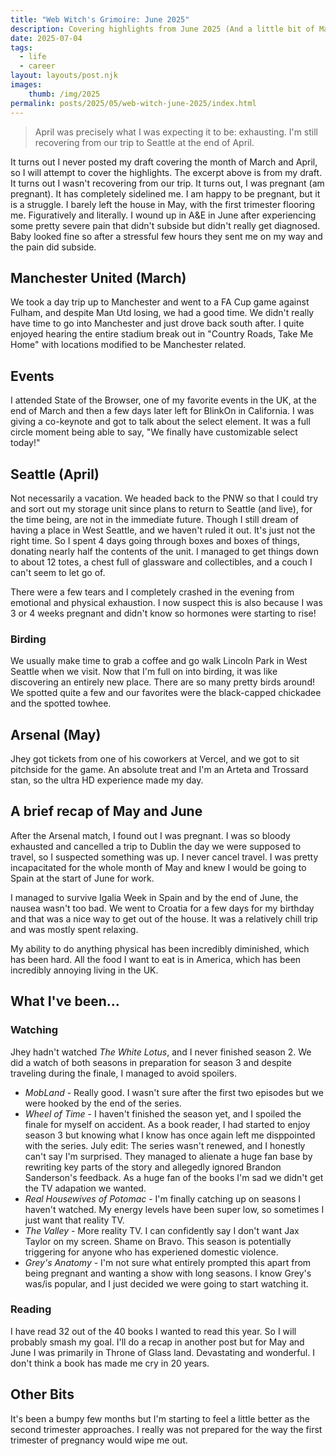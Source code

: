 ```yaml
---
title: "Web Witch's Grimoire: June 2025"
description: Covering highlights from June 2025 (And a little bit of May and April)
date: 2025-07-04
tags:
  - life
  - career
layout: layouts/post.njk
images:
    thumb: /img/2025
permalink: posts/2025/05/web-witch-june-2025/index.html
---
```


> April was precisely what I was expecting it to be: exhausting. I'm still recovering from our trip to Seattle at the end of April. 

It turns out I never posted my draft covering the month of March and April, so I will attempt to cover the highlights. The excerpt above is from my draft. It turns out I wasn't recovering from our trip. It turns out, I was pregnant (am pregnant). It has completely sidelined me. I am happy to be pregnant, but it is a struggle. I barely left the house in May, with the first trimester flooring me. Figuratively and literally. I wound up in A&E in June after experiencing some pretty severe pain that didn't subside but didn't really get diagnosed. Baby looked fine so after a stressful few hours they sent me on my way and the pain did subside. 


## Manchester United (March)
We took a day trip up to Manchester and went to a FA Cup game against Fulham, and despite Man Utd losing, we had a good time. We didn't really have time to go into Manchester and just drove back south after. I quite enjoyed hearing the entire stadium break out in "Country Roads, Take Me Home" with locations modified to be Manchester related. 


## Events
I attended State of the Browser, one of my favorite events in the UK, at the end of March and then a few days later left for BlinkOn in California. I was giving a co-keynote and got to talk about the select element. It was a full circle moment being able to say, "We finally have customizable select today!" 

## Seattle (April)
Not necessarily a vacation. We headed back to the PNW so that I could try and sort out my storage unit since plans to return to Seattle (and live), for the time being, are not in the immediate future. Though I still dream of having a place in West Seattle, and we haven't ruled it out. It's just not the right time. So I spent 4 days going through boxes and boxes of things, donating nearly half the contents of the unit. I managed to get things down to about 12 totes, a chest full of glassware and collectibles, and a couch I can't seem to let go of.

There were a few tears and I completely crashed in the evening from emotional and physical exhaustion. I now suspect this is also because I was 3 or 4 weeks pregnant and didn't know so hormones were starting to rise!

### Birding

We usually make time to grab a coffee and go walk Lincoln Park in West Seattle when we visit. Now that I'm full on into birding, it was like discovering an entirely new place. There are so many pretty birds around! We spotted quite a few and our favorites were the black-capped chickadee and the spotted towhee. 

## Arsenal (May)
Jhey got tickets from one of his coworkers at Vercel, and we got to sit pitchside for the game. An absolute treat and I'm an Arteta and Trossard stan, so the ultra HD experience made my day. 

## A brief recap of May and June
After the Arsenal match, I found out I was pregnant. I was so bloody exhausted and cancelled a trip to Dublin the day we were supposed to travel, so I suspected something was up. I never cancel travel. I was pretty incapacitated for the whole month of May and knew I would be going to Spain at the start of June for work. 

I managed to survive Igalia Week in Spain and by the end of June, the nausea wasn't too bad. We went to Croatia for a few days for my birthday and that was a nice way to get out of the house. It was a relatively chill trip and was mostly spent relaxing. 

My ability to do anything physical has been incredibly diminished, which has been hard. All the food I want to eat is in America, which has been incredibly annoying living in the UK. 

## What I've been... 
### Watching

Jhey hadn't watched _The White Lotus_, and I never finished season 2. We did a watch of both seasons in preparation for season 3 and despite traveling during the finale, I managed to avoid spoilers. 

- _MobLand_ - Really good. I wasn't sure after the first two episodes but we were hooked by the end of the series.
- _Wheel of Time_ - I haven't finished the season yet, and I spoiled the finale for myself on accident. As a book reader, I had started to enjoy season 3 but knowing what I know has once again left me disppointed with the series. July edit: The series wasn't renewed, and I honestly can't say I'm surprised. They managed to alienate a huge fan base by rewriting key parts of the story and allegedly ignored Brandon Sanderson's feedback. As a huge fan of the books I'm sad we didn't get the TV adapation we wanted. 
- _Real Housewives of Potomac_ - I'm finally catching up on seasons I haven't watched. My energy levels have been super low, so sometimes I just want that reality TV. 
- _The Valley_ - More reality TV. I can confidently say I don't want Jax Taylor on my screen. Shame on Bravo. This season is potentially triggering for anyone who has experiened domestic violence. 
- _Grey's Anatomy_ - I'm not sure what entirely prompted this apart from being pregnant and wanting a show with long seasons. I know Grey's was/is popular, and I just decided we were going to start watching it.


### Reading 
I have read 32 out of the 40 books I wanted to read this year. So I will probably smash my goal. I'll do a recap in another post but for May and June I was primarily in Throne of Glass land. Devastating and wonderful. I don't think a book has made me cry in 20 years. 

## Other Bits

It's been a bumpy few months but I'm starting to feel a little better as the second trimester approaches. I really was not prepared for the way the first trimester of pregnancy would wipe me out.